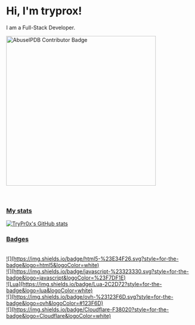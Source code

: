# Hi, I'm tryprox!

I am a Full-Stack Developer.

<a href="https://www.abuseipdb.com/user/105648" title="AbuseIPDB is an IP address blacklist for webmasters and sysadmins to report IP addresses engaging in abusive behavior on their networks">
<img src="https://www.abuseipdb.com/contributor/105648.svg" alt="AbuseIPDB Contributor Badge" style="width: 401px;">
<br>
<br>
<br>

<h3>My stats</h3>

![TryPr0x's GitHub stats](https://github-readme-stats.vercel.app/api?username=trypr0x&show_icons=true&theme=dracula)

<h3>Badges</h3>
<br>
![](https://img.shields.io/badge/html5-%23E34F26.svg?style=for-the-badge&logo=html5&logoColor=white)
<br>
![](https://img.shields.io/badge/javascript-%23323330.svg?style=for-the-badge&logo=javascript&logoColor=%23F7DF1E)
<br>
![Lua](https://img.shields.io/badge/Lua-2C2D72?style=for-the-badge&logo=lua&logoColor=white)
<br>
![](https://img.shields.io/badge/ovh-%23123F6D.svg?style=for-the-badge&logo=ovh&logoColor=#123F6D)
<br>
![](https://img.shields.io/badge/Cloudflare-F38020?style=for-the-badge&logo=Cloudflare&logoColor=white)
<br>


